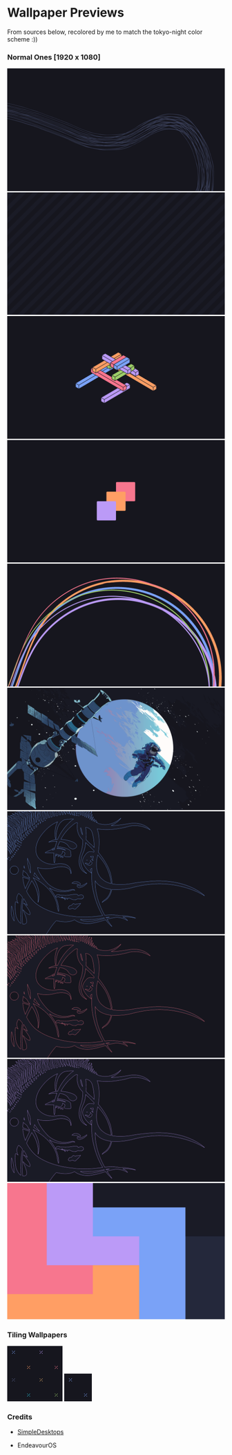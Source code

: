 # Wallpaper Previews
From sources below, recolored by me to match the tokyo-night color scheme :))

### Normal Ones [1920 x 1080]
![path](https://raw.githubusercontent.com/rototrash/dotfiles/main/wallpapers/tokyo-night/path.png)
![stripes](https://raw.githubusercontent.com/rototrash/dotfiles/main/wallpapers/tokyo-night/stripes.png)
![strider](https://raw.githubusercontent.com/rototrash/dotfiles/main/wallpapers/tokyo-night/strider.png)
![squares](https://raw.githubusercontent.com/rototrash/dotfiles/main/wallpapers/tokyo-night/squares.png)
![lava-cake](https://raw.githubusercontent.com/rototrash/dotfiles/main/wallpapers/tokyo-night/lava-cake.png)
![satellite](https://raw.githubusercontent.com/rototrash/dotfiles/main/wallpapers/tokyo-night/satellite.png)
![girl-blue](https://raw.githubusercontent.com/rototrash/dotfiles/main/wallpapers/tokyo-night/girl-blue.png)
![girl-pink](https://raw.githubusercontent.com/rototrash/dotfiles/main/wallpapers/tokyo-night/girl-pink.png)
![girl-purp](https://raw.githubusercontent.com/rototrash/dotfiles/main/wallpapers/tokyo-night/girl-purple.png)
![progression](https://raw.githubusercontent.com/rototrash/dotfiles/main/wallpapers/tokyo-night/progression.png)


### Tiling Wallpapers
![colorful-tile](https://raw.githubusercontent.com/rototrash/dotfiles/main/wallpapers/tokyo-night/tile-colorful.png)
![tile-blue](https://raw.githubusercontent.com/rototrash/dotfiles/main/wallpapers/tokyo-night/tile-kross.png)

### Credits
* [SimpleDesktops](simpledesktops.com/)

* EndeavourOS

